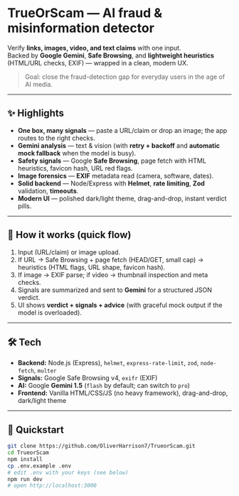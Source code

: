 # TrueOrScam — AI fraud & misinformation detector

Verify **links, images, video, and text claims** with one input.  
Backed by **Google Gemini**, **Safe Browsing**, and **lightweight heuristics** (HTML/URL checks, EXIF) — wrapped in a clean, modern UX.

> Goal: close the fraud-detection gap for everyday users in the age of AI media.

---

## ✨ Highlights

- **One box, many signals** — paste a URL/claim or drop an image; the app routes to the right checks.
- **Gemini analysis** — text & vision (with **retry + backoff** and **automatic mock fallback** when the model is busy).
- **Safety signals** — Google **Safe Browsing**, page fetch with HTML heuristics, favicon hash, URL red flags.
- **Image forensics** — **EXIF** metadata read (camera, software, dates).
- **Solid backend** — Node/Express with **Helmet**, **rate limiting**, **Zod** validation, **timeouts**.
- **Modern UI** — polished dark/light theme, drag-and-drop, instant verdict pills.

---

## 🧭 How it works (quick flow)

1. Input (URL/claim) or image upload.
2. If URL → Safe Browsing + page fetch (HEAD/GET, small cap) → heuristics (HTML flags, URL shape, favicon hash).
3. If image → EXIF parse; if video → thumbnail inspection and meta checks.
4. Signals are summarized and sent to **Gemini** for a structured JSON verdict.
5. UI shows **verdict + signals + advice** (with graceful mock output if the model is overloaded).

---

## 🛠 Tech

- **Backend:** Node.js (Express), `helmet`, `express-rate-limit`, `zod`, `node-fetch`, `multer`
- **Signals:** Google Safe Browsing v4, `exifr` (EXIF)
- **AI:** Google **Gemini 1.5** (`flash` by default; can switch to `pro`)
- **Frontend:** Vanilla HTML/CSS/JS (no heavy framework), drag-and-drop, dark/light theme

---

## 🚀 Quickstart

```bash
git clone https://github.com/OliverHarrison7/TrueorScam.git
cd TrueorScam
npm install
cp .env.example .env
# edit .env with your keys (see below)
npm run dev
# open http://localhost:3000
